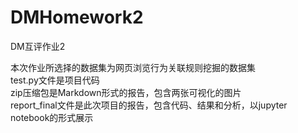 # DMHomework2
DM互评作业2

本次作业所选择的数据集为网页浏览行为关联规则挖掘的数据集   
test.py文件是项目代码   
zip压缩包是Markdown形式的报告，包含两张可视化的图片    
report_final文件是此次项目的报告，包含代码、结果和分析，以jupyter notebook的形式展示